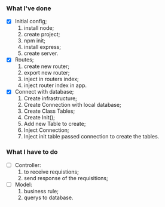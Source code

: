 ### What I've done

- [X] Initial config;
   1. install node;
   2. create project;
   3. npm init;
   4. install express;
   5. create server.
- [X] Routes;
   1. create new router;
   2. export new router;
   3. inject in routers index;
   4. inject router index in app.
- [X] Connect with database;
  1. Create infrastructure;
  2. Create Connection with local database;
  3. Create Class Tables;
  4. Create Init();
  5. Add new Table to create;
  6. Inject Connection;
  7. Inject init table passed connection to create the tables.

### What I have to do

- [ ] Controller:
   1. to receive requistions;
   2. send response of the requisitions;
- [ ] Model:
   1. business rule;
   2. querys to database.